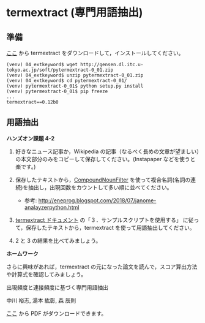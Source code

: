 # termextract (専門用語抽出)

## 準備

[ここ](http://gensen.dl.itc.u-tokyo.ac.jp/pytermextract/) から termextract をダウンロードして，インストールしてください。

```
(venv) 04_extkeyword$ wget http://gensen.dl.itc.u-tokyo.ac.jp/soft/pytermextract-0_01.zip
(venv) 04_extkeyword$ unzip pytermextract-0_01.zip
(venv) 04_extkeyword$ cd pytermextract-0_01/
(venv) pytermextract-0_01$ python setup.py install
(venv) pytermextract-0_01$ pip freeze
...
termextract==0.12b0
```

## 用語抽出

**ハンズオン課題 4-2**

1. 好きなニュース記事か，Wikipedia の記事（なるべく長めの文章が望ましい）の本文部分のみをコピーして保存してください。(Instapaper などを使うと楽です。)

2. 保存したテキストから，[CompoundNounFilter](http://mocobeta.github.io/janome/api/janome.html#janome.tokenfilter.CompoundNounFilter) を使って複合名詞(名詞の連続)を抽出し，出現回数をカウントして多い順に並べてください。

    - 参考: http://eneprog.blogspot.com/2018/07/janome-analayzerpython.html

3. [termextract ドキュメント](http://gensen.dl.itc.u-tokyo.ac.jp/pytermextract/) の「３．サンプルスクリプトを使用する」 に従って，保存したテキストから，termextract を使って用語抽出してください。

4. 2 と 3 の結果を比べてみましょう。

**ホームワーク**

さらに興味があれば，termextract の元になった論文を読んで，スコア算出方法や計算式を確認してみましょう。

出現頻度と連接頻度に基づく専門用語抽出

中川 裕志, 湯本 紘彰, 森 辰則

[ここ](https://www.jstage.jst.go.jp/article/jnlp1994/10/1/10_1_27/_article/-char/ja) から PDF がダウンロードできます。